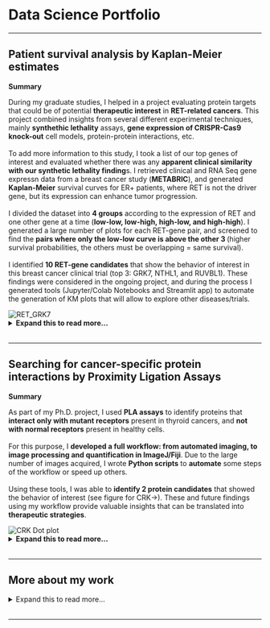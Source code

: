 <h1 class="center-text"> Data Science Portfolio </h1> 
<hr>

<h2 class="center-text"> Patient survival analysis by Kaplan-Meier estimates </h2>

<div class="two-columns">
  <div class="left-column-50">
    <p><strong> Summary </strong></p>
    <p class="justify-text"> During my graduate studies, I helped in a project evaluating protein targets that could be of potential
                            <strong>therapeutic interest</strong> in <strong>RET-related cancers</strong>. This project combined insights 
                            from several different experimental techniques, mainly <strong>synthethic lethality</strong> assays, <strong>
                            gene expression of CRISPR-Cas9 knock-out</strong> cell models, protein-protein interactions, etc. <br><br>
                            To add more information to this study, I took a list of our top genes of interest and evaluated whether there
                            was any <strong>apparent clinical similarity with our synthetic lethality finding</strong>s. I retrieved 
                            clinical and RNA Seq gene expressn data from a breast cancer study (<strong>METABRIC</strong>), and generated 
                            <strong>Kaplan-Meier</strong> survival curves for ER+ patients, where RET is not the driver gene, but its 
                            expression can enhance tumor progression. <br><br>
                            I divided the dataset into <strong>4 groups</strong> according to the expression of RET and one other gene at 
                            a time (<strong>low-low, low-high, high-low, and high-high</strong>). I generated a large number of plots for 
                            each RET-gene pair, and screened to find the <strong>pairs where only the low-low curve is above the other 3
                            </strong> (higher survival probabilities, the others must be overlapping = same survival). <br><br>
                            I identified <strong>10 RET-gene candidates</strong> that show the behavior of interest in this breast cancer 
                            clinical trial (top 3: GRK7, NTHL1, and RUVBL1). These findings were considered in the ongoing project, and 
                            during the process I generated tools (Jupyter/Colab Notebooks and Streamlit app) to automate the generation 
                            of KM plots that will allow to explore other diseases/trials. </p>
  </div>   
  <div class="right-column-50">
    <img src="https://github.com/EdRey05/EdRey05.github.io/assets/62916582/c7db9066-1c19-42d9-a51b-a8b851176669" alt="RET_GRK7" />
  </div>
</div>
<details><summary markdown="span"><strong> Expand this to read more... </strong></summary>
  <p><strong> More Context </strong></p>
  <p> We obtained a list of <strong>1,015 genes</strong> that showed significant synthetic lethality with RET in 
      cell assays (based on fitness scores and p-values). This indicates that <strong>cancer cells died when a pair 
      of RET-gene were knocked down, while healthy cells remained unaffected</strong>. In addition, this <strong>only 
      occurs when the two selected genes are "removed" together</strong>, whereas "removing" only one of them or 
      leaving both intact does not kill the cancer cells. I retrieved the <strong><a href="https://www.cbioportal.org/study/summary?id=brca_metabric">METABRIC</a></strong> dataset deposited in cBioPortal, filtered it to keep the ER+ patients marked as dying from disease (cancer), 
      and used the <strong>KaplanMeierFitter</strong> module from the <strong>lifelines</strong> python library. </p>
  <div class="two-columns">
    <div class="left-column-50">
      <p class="justify-text"><strong> Problems </strong></p>
      <ul> 
        <li class="justify-text">A. </li>
        <li class="justify-text">B. </li>
        <li class="justify-text">C. </li>
        <li class="justify-text">D. </li>
        <li class="justify-text">E. </li>
        <li class="justify-text">F. </li>
      </ul>
    </div>
    <div class="right-column-50">
      <p class="justify-text"><strong> Solutions </strong></p>
        <ul> 
          <li class="justify-text">A. </li>
          <li class="justify-text">B. </li>
          <li class="justify-text">C. </li>
          <li class="justify-text">D. </li>
          <li class="justify-text">E. </li>
        </ul>
    </div>
  </div>
  <div class="two-columns">
    <div class="left-column-50">
      <img src="https://github.com/EdRey05/EdRey05.github.io/assets/62916582/8a42996d-a89f-412a-95a9-e8eca6c3d525" alt="RET_NTHL1" />
    </div>
    <div class="right-column-50">
      <img src="https://github.com/EdRey05/EdRey05.github.io/assets/62916582/45a6b3d0-98a8-42e7-b374-a09fd2673f97" alt="RET_RUVBL1" />
    </div>
  </div>
  <p><strong> Check the Streamlit tool I made here: <a href="https://github.com/EdRey05/Streamlit_projects/tree/main/003_KM_plotter">Demo_KM_plotter</a></strong></p>
</details>
<br>
<hr>

<h2 class="center-text"> Searching for cancer-specific protein interactions by Proximity Ligation Assays </h2>

<div class="two-columns">
  <div class="left-column-50">
    <p><strong> Summary </strong></p>
    <p class="justify-text"> As part of my Ph.D. project, I used <strong>PLA assays</strong> to identify proteins that <strong>
                            interact only with mutant receptors</strong> present in thyroid cancers, and <strong>not with normal 
                            receptors</strong> present in healthy cells. <br><br>
                            For this purpose, I <strong>developed a full workflow: from automated imaging, to image processing and 
                            quantification in ImageJ/Fiji</strong>. Due to the large number of images acquired, I wrote <strong>Python 
                            scripts</strong> to <strong>automate</strong> some steps of the workflow or speed up others. <br><br>
                            Using these tools, I was able to <strong>identify 2 protein candidates</strong> that showed the behavior 
                            of interest (see figure for CRK→). These and future findings using my workflow provide valuable insights
                            that can be translated into <strong>therapeutic strategies</strong>.
    </p> 
  </div>
  <div class="right-column-50">
    <img src="https://github.com/EdRey05/EdRey05.github.io/assets/62916582/8fad7857-27a1-4ee4-a980-3bce32a09ece" alt="CRK Dot plot" />
  </div>
</div>
<details><summary markdown="span"><strong> Expand this to read more... </strong></summary>
  <p><strong> More Context </strong></p>
  <p class="justify-text"> Based on research and information provided by collaborators who perform PLA experiments, I carried out several 
      <strong>small-scale tests</strong>. However, I found out that due to our conditions (antibodies, cell lines, treatments), there was 
      noticeable <strong>variability and background signal</strong> such that larger sample sizes would be required (first I tested <50 
      images of individual cells). In addition, I observed that confocal resolution was not essential to ensure good results and thus 
      evaluated other options. Finally, I decided to use the <strong>EVOS M7000</strong> imager (Thermo Fisher) which has automated 
      imaging capabilities and decent resolution of PLA objects at 40x magnification. <br>
  </p>
  <div class="two-columns">
    <div class="left-column-35">
      <p class="justify-text"> Here I illustrate the workflow I generated (→), including the extra steps required due to the <strong>large 
                              number of images</strong> that I acquired with the EVOS imager. <br><br>
                              However, that brought several <strong>complications </strong> since my lab used to -mostly- do <strong>manual 
                              experiment analysis</strong> for small-scale experiments, which was very time consuming. Thus, I developed 
                              <strong>data-solutions</strong> for as many stages as I could (<strong>all with an * symbol before their name
                              </strong>).
      </p>
    </div>
    <div class="right-column-65">
      <img src="https://github.com/EdRey05/EdRey05.github.io/assets/62916582/fa82a60c-6108-4e50-a8f3-67d55b09ae35" alt="PLA Workflow" />    
    </div>
  </div>
  <br>
  <div class="two-columns">
    <div class="left-column-50">
      <p class="justify-text"><strong> Problems </strong></p>
      <ul> 
        <li class="justify-text">The imager saved the raw images as <strong>single-channel, single-slice</strong> images instead of 
                                hyperstacks. This provided 12 images instead of 1. </li>
        <li class="justify-text">I acquired <strong>300+ hyperstacks/fields of view (FOVs)</strong>, which was too many for manual
                                review. </li>
        <li class="justify-text">All FOVs requied <strong>pre-processing</strong> before quantification (<strong>Z-projection and 
                                background subtraction</strong>). </li>
        <li class="justify-text">We needed to <strong>manually draw and save two .roi files</strong> for each cell to be quantified 
                                (100-500 per experimental group). </li>
        <li class="justify-text">For the quantification, each big FOV required to be split, the <strong>PLA channel to be isolated 
                                and thresholded</strong>. Here, different pre-set methods are offered within ImageJ/Fiji, but produce
                                different results depending on the input images and features. </li>
        <li class="justify-text">The quantification <strong>results needed to be reviewed</strong> to evaluate whether the thresholding
                                and object detection parameters were appropriate. These sometimes needed to be slightly adjusted 
                                for each experiment to produce the best results. </li>
      </ul>
    </div>
    <div class="right-column-50">
      <p class="justify-text"><strong> Solutions </strong></p>
      <ul> 
        <li class="justify-text">I wrote a <strong>script to merge output images to hyperstacks</strong> in ImageJ/Fiji by analyzing the 
                                output image file name which contained cues about the FOV, slice, and channel numbers. </li>
        <li class="justify-text">I wrote a <strong>script for grid stitching</strong> in ImageJ/Fiji, to produce 10 big FOVs per 
                                experimental group. This was much more manageable and still easy to manually navigate and review. </li>
        <li class="justify-text">I wrote a <strong>script for pre-processing</strong> in ImageJ/Fiji, to Z-project and apply background 
                                subtraction. </li>
        <li class="justify-text">Due to time constraints, I could not implement a solution to identify the cells/areas of interest and
                                draw the contours for the .roi files. However, I wrote <strong>3 scripts to save and handle the areas
                                </strong> in ImageJ/Fiji, which significantly speeded up the process. </li>
        <li class="justify-text">I wrote a <strong>script for quantification</strong> in ImageJ/Fiji that allows the user to select the
                                thresholding method to use (methods panel and/or Find Maxima plug-in). Also, the user can enter the 
                                parameters for PLA object detection (size, circularity). </li>
        <li class="justify-text">I made a <strong>Streamlit data app to summarize quantification outputs</strong>. The app automates the 
                                generation of Power Point presentations with images and object count results. </li>
      </ul>
    </div>
  </div>
  <p class="justify-text"><strong> Results </strong></p>
  <ol> 
    <li class="justify-text">I consolidated my merge, stitch, and pre-process scripts into a single script that takes few initial 
                  parameters and automates these steps by chaining their inputs and outputs (<strong><a href="https://github.com/EdRey05/Resources_for_Mulligan_Lab/blob/main/Tools%20for%20students/Eduardo%20Reyes/04-Image_Processing_SYTTMZ_automated_PLA.py">See script</a></strong>). </li>
    <li class="justify-text">The only manual parts left are to select the areas (cells) of interest, and the analysis of the results
                  since my research group uses <strong>GraphPad Prism</strong>. Everything else has been <strong>succesfully automated
                  </strong>, most scripts take several <strong>input parameters</strong> that allow <strong>reusability</strong> and 
                  crucial parts of the code are <strong>flexible enough for fine-tunning</strong> (<strong>more/less channels, slices, 
                  FOVs, areas, etc.</strong>). </li>
    <li class="justify-text">Approximately <strong>10,000 images</strong> of individual cells were analyzed (<strong>6 different 
                  interactions, 7 experimental groups each</strong>). </li>
    <li class="justify-text"><strong>CRK was identified</strong> as a protein <strong>interacting with mutant RET receptors</strong> 
                  found in thyroid cancers <strong>but not with normal reecptors</strong>. The box plot below has the <strong>same data 
                  as the dot plot above</strong>, but shows the statistical analysis results and the dotted line is the additional 
                  threshold I used in my experiments (20 normalized puncta per cell) to consider a real interaction result given the 
                  background signal. All groups in this plot have sample sizes in the range of 140-270 (individual cell images). </li>
    <li class="justify-text"><strong>More details and data can't be shared at the moment</strong>. The final version of this figure as 
                  well as the figures for the other protein interactions I evaluated are temporarily restricted as they are part of 
                  ongoing projects. Most of my PLA experiments were done in 2022 but I wasn't able to publish them all before I graduated 
                  in Sept 2023 (my thesis will be made available to the public in Dec 2028). This restriction is to allow my former 
                  research group to use the data in manuscripts for publication.</li>
  </ol>
  <div class="two-columns">
    <div class="left-column-50">
      <img src="https://github.com/EdRey05/EdRey05.github.io/assets/62916582/ed47074f-fffc-40c7-a2f8-2d96a284baf8" alt="CRK Box plot" />
    </div>
    <div class="right-column-50">
      <img src="https://github.com/EdRey05/EdRey05.github.io/assets/62916582/22983a74-0c9b-495a-941c-7d2f89fb71f2" alt="CRK cell images" />
    </div>
  </div>
  <br>
  <p><strong> Check the Github page showcasing some of the scripts mentioned here: <a href="https://edrey05.github.io/Resources_for_Mulligan_Lab/">PLA ImageJ scripts</a></strong></p>
  <p><strong> Check the Streamlit data app I made here: <a href="https://github.com/EdRey05/Streamlit_projects/tree/main/002_Automated_PPTX_PLA">Demo_PLA_PPTX</a></strong></p>
</details>
<br>
<hr>

<h2> More about my work </h2>

<details><summary markdown="span"> Expand this to read more...</summary>
  <br>
  <div class="two-columns">
    <div class="left-column-35">
      <p><strong> Check my other Github pages </strong></p>
      <ul>
        <li> <strong><a href="https://edrey05.github.io/Resources_for_Mulligan_Lab/">Tools generated during my PhD</a></strong> </li>
        <li> <strong><a href="https://edrey05.github.io/Streamlit_projects/">Streamlit projects</a></strong> </li>
      </ul>
    </div>
    <div class="right-column-65">
      <p><strong> My Github Stats: </strong></p>
      <p><img src="https://github-readme-stats.vercel.app/api/top-langs/?username=EdRey05&theme=dark&hide_border=false&include_all_commits=false&count_private=false&layout=compact" alt="Top Languages">
      <img src="https://github-readme-streak-stats.herokuapp.com/?user=EdRey05&theme=dark&hide_border=false" alt="GitHub Streak Stats"></p>
    </div>
  </div>
</details>
<br>
<hr>
